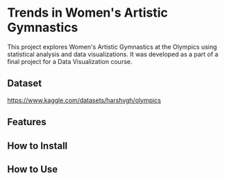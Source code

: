 # Trends in Women's Artistic Gymnastics
This project explores Women's Artistic Gymnastics at the Olympics using statistical analysis and data visualizations. It was developed as a part of a final project for a Data Visualization course. 

## Dataset
https://www.kaggle.com/datasets/harshvgh/olympics 
## Features

## How to Install

## How to Use
